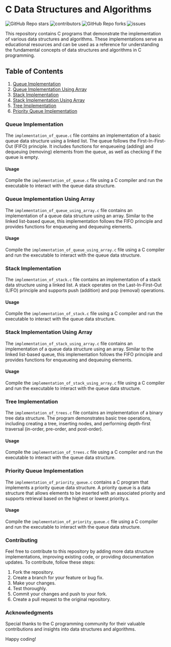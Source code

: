 <h1>C Data Structures and Algorithms</h1>
<div style="display:"flex";>
<img alt="GitHub Repo stars" src="https://img.shields.io/github/stars/saqlain2204/C-Algorithms?style=flat">
<img alt="contributors" src="https://img.shields.io/github/contributors/saqlain2204/C-Algorithms?style=flat">
<img alt="GitHub Repo forks" src="https://img.shields.io/github/forks/saqlain2204/C-Algorithms?style=flat">
<img alt="issues" src="https://img.shields.io/github/issues/saqlain2204/C-Algorithms?style=flat">
</div>
    <p>This repository contains C programs that demonstrate the implementation of various data structures and algorithms. These implementations serve as educational resources and can be used as a reference for understanding the fundamental concepts of data structures and algorithms in C programming.</p>
    
  <h2>Table of Contents</h2>
    <ol>
        <li><a href="#queue-implementation">Queue Implementation</a></li>
        <li><a href="#queue-implementation-using-array">Queue Implementation Using Array</a></li>
        <li><a href="#stack-implementation">Stack Implementation</a></li>
        <li><a href="#stack-implementation-using-array">Stack Implementation Using Array</a></li>
        <li><a href="#tree-implementation">Tree Implementation</a></li>
        <li><a href="#priority-queue-implementation">Priority Queue Implementation</a></li>
    </ol>
    
  <h3 id="queue-implementation">Queue Implementation</h3>
    <p>The <code>implementation_of_queue.c</code> file contains an implementation of a basic queue data structure using a linked list. The queue follows the First-In-First-Out (FIFO) principle. It includes functions for enqueueing (adding) and dequeuing (removing) elements from the queue, as well as checking if the queue is empty.</p>
    
  <h4>Usage</h4>
    <p>Compile the <code>implementation_of_queue.c</code> file using a C compiler and run the executable to interact with the queue data structure.</p>

<h3 id="queue-implementation-using-array">Queue Implementation Using Array</h3>
    <p>The <code>implementation_of_queue_using_array.c</code> file contains an implementation of a queue data structure using an array. Similar to the linked list-based queue, this implementation follows the FIFO principle and provides functions for enqueueing and dequeuing elements.</p>
    
  <h4 id="stack-implementation">Usage</h4>
    <p>Compile the <code>implementation_of_queue_using_array.c</code> file using a C compiler and run the executable to interact with the queue data structure.</p>

<h3 id="stack-implementation">Stack Implementation</h3>
    <p>The <code>implementation_of_stack.c</code> file contains an implementation of a stack data structure using a linked list. A stack operates on the Last-In-First-Out (LIFO) principle and supports push (addition) and pop (removal) operations.</p>
    
  <h4>Usage</h4>
    <p>Compile the <code>implementation_of_stack.c</code> file using a C compiler and run the executable to interact with the queue data structure.</p>

<h3 id="stack-implementation-using-array">Stack Implementation Using Array</h3>
    <p>The <code>implementation_of_stack_using_array.c</code> file contains an implementation of a queue data structure using an array. Similar to the linked list-based queue, this implementation follows the FIFO principle and provides functions for enqueueing and dequeuing elements.</p>
    
  <h4>Usage</h4>
    <p>Compile the <code>implementation_of_stack_using_array.c</code> file using a C compiler and run the executable to interact with the queue data structure.</p>

<h3 id="tree-implementation">Tree Implementation</h3>
    <p>The <code>implementation_of_trees.c</code> file contains an implementation of a binary tree data structure. The program demonstrates basic tree operations, including creating a tree, inserting nodes, and performing depth-first traversal (in-order, pre-order, and post-order).</p>
    
  <h4>Usage</h4>
    <p>Compile the <code>implementation_of_trees.c</code> file using a C compiler and run the executable to interact with the queue data structure.</p>

<h3 id="priority-queue-implementation">Priority Queue Implementation</h3>
    <p>The <code>implementation_of_priority_queue.c</code> contains a C program that implements a priority queue data structure. A priority queue is a data structure that allows elements to be inserted with an associated priority and supports retrieval based on the highest or lowest priority.s.</p>
    
  <h4>Usage</h4>
    <p>Compile the <code>implementation_of_priority_queue.c</code> file using a C compiler and run the executable to interact with the queue data structure.</p>

  <h3>Contributing</h3>
    <p>Feel free to contribute to this repository by adding more data structure implementations, improving existing code, or providing documentation updates. To contribute, follow these steps:</p>
    <ol>
        <li>Fork the repository.</li>
        <li>Create a branch for your feature or bug fix.</li>
        <li>Make your changes.</li>
        <li>Test thoroughly.</li>
        <li>Commit your changes and push to your fork.</li>
        <li>Create a pull request to the original repository.</li>
    </ol>
    
  <h3>Acknowledgments</h3>
    <p>Special thanks to the C programming community for their valuable contributions and insights into data structures and algorithms.</p>
    
  <p>Happy coding!</p>
